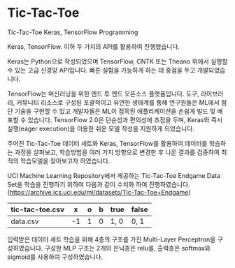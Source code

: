 # Tic-Tac-Toe
Tic-Tac-Toe Keras, TensorFlow Programming

Keras, TensorFlow. 이하 두 가지의 API를 활용하여 진행했습니다.

 Keras는 Python으로 작성되었으며 TensorFlow, CNTK 또는 Theano 위에서 실행할 수 있는 고급 신경망 API입니다. 빠른 실험을 가능하게 하는 데 중점을 두고 개발되었습니다.
 
 TensorFlow는 머신러닝을 위한 엔드 투 엔드 오픈소스 플랫폼입니다. 도구, 라이브러리, 커뮤니티 리소스로 구성된 포괄적이고 유연한 생태계를 통해 연구원들은 ML에서 첨단 기술을 구현할 수 있고 개발자들은 ML이 접목된 애플리케이션을 손쉽게 빌드 및 배포할 수 있습니다. TensorFlow 2.0은 단순성과 편의성에 초점을 두며, Keras와 즉시 실행(eager execution)을 이용한 쉬운 모델 작성을 지원하게 되었습니다.
 
 주어진 Tic-Tac-Toe 데이터 세트와 Keras, TensorFlow를 활용하여 데이터를 학습하는 과정을 살펴보고, 학습방법을 여러 가지 방향으로 변경한 후 나온 결과를 검증하여 최적의 학습모델을 찾아보고자 하였습니다.

UCI Machine Learning Repository에서 제공하는 Tic-Tac-Toe Endgame Data Set을 학습을 진행하기 위하여 다음과 같이 수치화 하여 진행하였습니다.
(https://archive.ics.uci.edu/ml/datasets/Tic-Tac-Toe+Endgame)


|tic-tac-toe.csv|x|o|b|true|false|
|---|---|---|---|---|---|
|data.csv|-1|1|0|1, 0|0, 1|

입력받은 데이터 세트 학습을 위해 4층의 구조를 가진 Multi-Layer Perceptron을 구성하였습니다. 구성한 MLP 구조는 2개의 은닉층은 relu를, 출력층은 softmax와 sigmoid를 사용하여 구성하였습니다.
